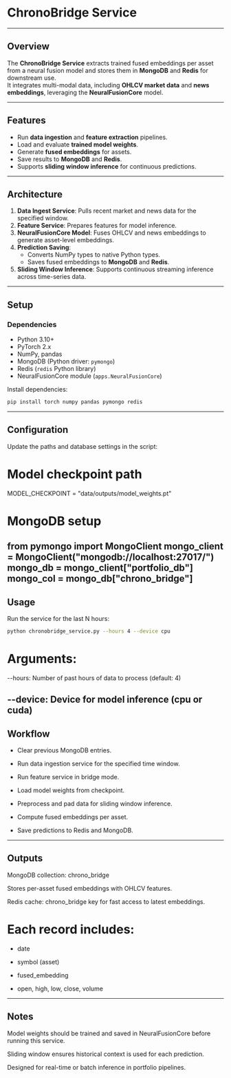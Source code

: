 # ChronoBridge Service

---

## Overview

The **ChronoBridge Service** extracts trained fused embeddings per asset from a neural fusion model and stores them in **MongoDB** and **Redis** for downstream use.  
It integrates multi-modal data, including **OHLCV market data** and **news embeddings**, leveraging the **NeuralFusionCore** model.

---

## Features

- Run **data ingestion** and **feature extraction** pipelines.
- Load and evaluate **trained model weights**.
- Generate **fused embeddings** for assets.
- Save results to **MongoDB** and **Redis**.
- Supports **sliding window inference** for continuous predictions.

---

## Architecture

1. **Data Ingest Service**: Pulls recent market and news data for the specified window.
2. **Feature Service**: Prepares features for model inference.
3. **NeuralFusionCore Model**: Fuses OHLCV and news embeddings to generate asset-level embeddings.
4. **Prediction Saving**:  
   - Converts NumPy types to native Python types.
   - Saves fused embeddings to **MongoDB** and **Redis**.
5. **Sliding Window Inference**: Supports continuous streaming inference across time-series data.

---

## Setup

### Dependencies

- Python 3.10+
- PyTorch 2.x
- NumPy, pandas
- MongoDB (Python driver: `pymongo`)
- Redis (`redis` Python library)
- NeuralFusionCore module (`apps.NeuralFusionCore`)

Install dependencies:

```bash
pip install torch numpy pandas pymongo redis
```
---

## Configuration

Update the paths and database settings in the script:

# Model checkpoint path
MODEL_CHECKPOINT = "data/outputs/model_weights.pt"

# MongoDB setup
from pymongo import MongoClient
mongo_client = MongoClient("mongodb://localhost:27017/")
mongo_db = mongo_client["portfolio_db"]
mongo_col = mongo_db["chrono_bridge"]
---

## Usage

Run the service for the last N hours:
```bash
python chronobridge_service.py --hours 4 --device cpu
```

# Arguments:

--hours: Number of past hours of data to process (default: 4)

--device: Device for model inference (cpu or cuda)
---

## Workflow

- Clear previous MongoDB entries.

- Run data ingestion service for the specified time window.

- Run feature service in bridge mode.

- Load model weights from checkpoint.

- Preprocess and pad data for sliding window inference.

- Compute fused embeddings per asset.

- Save predictions to Redis and MongoDB.

---

## Outputs

MongoDB collection: chrono_bridge

Stores per-asset fused embeddings with OHLCV features.

Redis cache: chrono_bridge key for fast access to latest embeddings.

# Each record includes:

* date

* symbol (asset)

* fused_embedding

* open, high, low, close, volume
---

## Notes

Model weights should be trained and saved in NeuralFusionCore before running this service.

Sliding window ensures historical context is used for each prediction.

Designed for real-time or batch inference in portfolio pipelines.